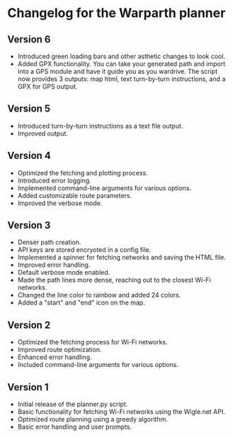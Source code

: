 # Changelog for the Warparth planner

## Version 6
- Introduced green loading bars and other asthetic changes to look cool.
- Added GPX functionality. You can take your generated path and import into a GPS module and have it guide you as you wardrive. The script now provides 3 outputs: map html, text turn-by-turn instructions, and a GPX for GPS output. 

## Version 5
- Introduced turn-by-turn instructions as a text file output.
- Improved output.

## Version 4
- Optimized the fetching and plotting process.
- Introduced error logging.
- Implemented command-line arguments for various options.
- Added customizable route parameters.
- Improved the verbose mode.

## Version 3
- Denser path creation.
- API keys are stored encryoted in a config file.
- Implemented a spinner for fetching networks and saving the HTML file.
- Improved error handling.
- Default verbose mode enabled.
- Made the path lines more dense, reaching out to the closest Wi-Fi networks.
- Changed the line color to rainbow and added 24 colors.
- Added a "start" and "end" icon on the map.

## Version 2
- Optimized the fetching process for Wi-Fi networks.
- Improved route optimization.
- Enhanced error handling.
- Included command-line arguments for various options.

## Version 1
- Initial release of the planner.py script.
- Basic functionality for fetching Wi-Fi networks using the Wigle.net API.
- Optimized route planning using a greedy algorithm.
- Basic error handling and user prompts.
